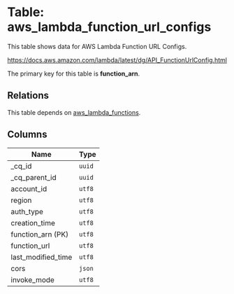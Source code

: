 # Table: aws_lambda_function_url_configs

This table shows data for AWS Lambda Function URL Configs.

https://docs.aws.amazon.com/lambda/latest/dg/API_FunctionUrlConfig.html

The primary key for this table is **function_arn**.

## Relations

This table depends on [aws_lambda_functions](aws_lambda_functions).

## Columns

| Name          | Type          |
| ------------- | ------------- |
|_cq_id|`uuid`|
|_cq_parent_id|`uuid`|
|account_id|`utf8`|
|region|`utf8`|
|auth_type|`utf8`|
|creation_time|`utf8`|
|function_arn (PK)|`utf8`|
|function_url|`utf8`|
|last_modified_time|`utf8`|
|cors|`json`|
|invoke_mode|`utf8`|
